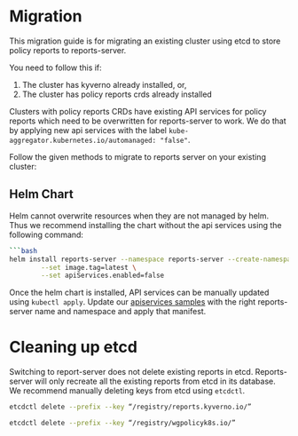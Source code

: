 # Migration

This migration guide is for migrating an existing cluster using etcd to store policy reports to reports-server. 

You need to follow this if:
1. The cluster has kyverno already installed, or,
2. The cluster has policy reports crds already installed

Clusters with policy reports CRDs have existing API services for policy reports which need to be overwritten for reports-server to work. We do that by applying new api services with the label `kube-aggregator.kubernetes.io/automanaged: "false"`.

Follow the given methods to migrate to reports server on your existing cluster:

## Helm Chart

Helm cannot overwrite resources when they are not managed by helm. Thus we recommend installing the chart without the api services using the following command:
```bash
```bash
helm install reports-server --namespace reports-server --create-namespace --wait ./charts/reports-server \
        --set image.tag=latest \
        --set apiServices.enabled=false
```

Once the helm chart is installed, API services can be manually updated using `kubectl apply`. Update our [apiservices samples](./config/samples/apiservices.yaml) with the right reports-server name and namespace and apply that manifest.

# Cleaning up etcd

Switching to report-server does not delete existing reports in etcd. Reports-server will only recreate all the existing reports from etcd in its database. We recommend manually deleting keys from etcd using `etcdctl`. 

```bash
etcdctl delete --prefix --key “/registry/reports.kyverno.io/”
```

```bash
etcdctl delete --prefix --key “/registry/wgpolicyk8s.io/”
```